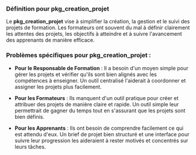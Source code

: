 ### Définition pour **pkg_creation_projet**

Le **pkg_creation_projet** vise à simplifier la création, la gestion et le suivi des projets de formation. Les formateurs ont souvent du mal à définir clairement les attentes des projets, les objectifs à atteindre et à suivre l'avancement des apprenants de manière efficace.

### Problèmes spécifiques pour **pkg_creation_projet** :

- **Pour le Responsable de Formation** : Il a besoin d'un moyen simple pour gérer les projets et vérifier qu'ils sont bien alignés avec les compétences à enseigner. Un outil centralisé l'aiderait à coordonner et assigner les projets plus facilement.

- **Pour les Formateurs** : Ils manquent d'un outil pratique pour créer et attribuer des projets de manière claire et rapide. Un outil simple leur permettrait de gagner du temps tout en s'assurant que les projets sont bien définis.

- **Pour les Apprenants** : Ils ont besoin de comprendre facilement ce qui est attendu d'eux. Un brief de projet bien structuré et une interface pour suivre leur progression les aideraient à rester motivés et concentrés sur leurs tâches.